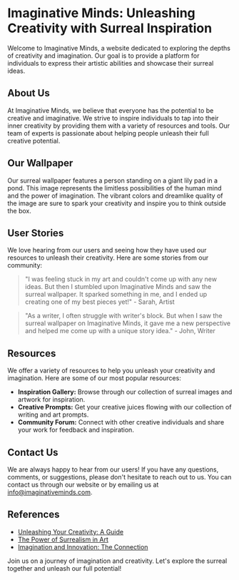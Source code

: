 <!--
Write me content for website with wallpaper which alt text is:

"A surreal image of a person standing on a giant lily pad in a pond for a creativity or imagination website"

The name/title of the page should not be 1:1 copy of the alt text but rather a real content of the website which is using this wallpaper.

- Use markdown format 
- Start with the heading
- The content should look like a real website 
- Include real sections like references, contact, user stories, etc. use things relevant to the page purpose.
- Feel free to use structure like headings, bullets, numbering, blockquotes, paragraphs, horizontal lines, etc.
- You can use formatting like bold or _italic_
- You can include UTF-8 emojis
- Links should be only #hash anchors (and you can refer to the document itself)
- Do not include images
-->

<!--font:Poppins-->

# Imaginative Minds: Unleashing Creativity with Surreal Inspiration

Welcome to Imaginative Minds, a website dedicated to exploring the depths of creativity and imagination. Our goal is to provide a platform for individuals to express their artistic abilities and showcase their surreal ideas.

## About Us

At Imaginative Minds, we believe that everyone has the potential to be creative and imaginative. We strive to inspire individuals to tap into their inner creativity by providing them with a variety of resources and tools. Our team of experts is passionate about helping people unleash their full creative potential.

## Our Wallpaper

Our surreal wallpaper features a person standing on a giant lily pad in a pond. This image represents the limitless possibilities of the human mind and the power of imagination. The vibrant colors and dreamlike quality of the image are sure to spark your creativity and inspire you to think outside the box.

## User Stories

We love hearing from our users and seeing how they have used our resources to unleash their creativity. Here are some stories from our community:

> "I was feeling stuck in my art and couldn't come up with any new ideas. But then I stumbled upon Imaginative Minds and saw the surreal wallpaper. It sparked something in me, and I ended up creating one of my best pieces yet!" - Sarah, Artist

> "As a writer, I often struggle with writer's block. But when I saw the surreal wallpaper on Imaginative Minds, it gave me a new perspective and helped me come up with a unique story idea." - John, Writer

## Resources

We offer a variety of resources to help you unleash your creativity and imagination. Here are some of our most popular resources:

- **Inspiration Gallery:** Browse through our collection of surreal images and artwork for inspiration.
- **Creative Prompts:** Get your creative juices flowing with our collection of writing and art prompts.
- **Community Forum:** Connect with other creative individuals and share your work for feedback and inspiration.

## Contact Us

We are always happy to hear from our users! If you have any questions, comments, or suggestions, please don't hesitate to reach out to us. You can contact us through our website or by emailing us at info@imaginativeminds.com.

## References

- [Unleashing Your Creativity: A Guide](#)
- [The Power of Surrealism in Art](#)
- [Imagination and Innovation: The Connection](#) 

Join us on a journey of imagination and creativity. Let's explore the surreal together and unleash our full potential!
